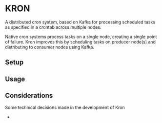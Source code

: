 # KRON

A distributed cron system, based on Kafka for processing scheduled tasks as specified in a crontab across multiple nodes.

Native cron systems process tasks on a single node, creating a single point of failure. Kron improves this by scheduling tasks on producer node(s) and distributing to consumer nodes using Kafka.

## Setup

## Usage

## Considerations

Some technical decisions made in the development of Kron

-
